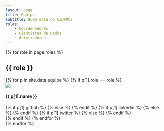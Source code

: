 ```yaml
---
layout: page
title: Equipe
subtitle: Quem está no CiDAMO?
roles:
    - Coordenadores
    - Cientistas de Dados
    - Otimizadores
---
```


{% for role in page.roles %}
<h2> {{ role }} </h2>
<div class="row">
{% for p in site.data.equipe %}
{% if p[1].role == role %}
<div class="col-xs-12 col-md-6 col-lg-4">
   <div class="card">
   <img class="img-responsive" src="{{ site.baseurl }}/equipe/{{ p[1].img }}">
   <div class="card-info">
      <h4>{{ p[1].name }}</h4>
      {% if p[1].github %}
         <a href="https://github.com/{{ p[1].github }}" class="fa fa-2x fa-github"></a>
      {% else %}
         <i class="fa fa-2x fa-github fa-gray"></i>
      {% endif %}
      {% if p[1].linkedin %}
         <a href="https://linkedin.com/in/{{ p[1].linkedin }}" class="fa fa-2x fa-linkedin"></a>
      {% else %}
         <i class="fa fa-2x fa-linkedin fa-gray"></i>
      {% endif %}
      {% if p[1].twitter %}
         <a href="https://twitter.com/{{ p[1].twitter }}" class="fa fa-2x fa-twitter"></a>
      {% else %}
         <i class="fa fa-2x fa-twitter fa-gray"></i>
      {% endif %}
   </div>
   </div>
</div>
{% endif %}
{% endfor %}
</div>
{% endfor %}
